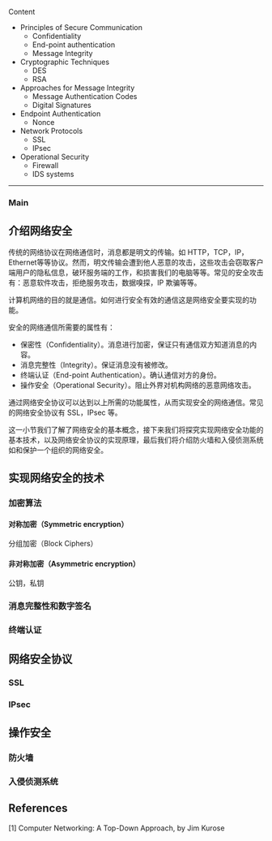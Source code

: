Content

- Principles of Secure Communication
  - Confidentiality
  - End-point authentication
  - Message Integrity
- Cryptographic Techniques
  - DES
  - RSA
- Approaches for Message Integrity
  - Message Authentication Codes
  - Digital Signatures
- Endpoint Authentication
  - Nonce
- Network Protocols
  - SSL
  - IPsec
- Operational Security
  - Firewall
  - IDS systems



---

### Main



## 介绍网络安全

传统的网络协议在网络通信时，消息都是明文的传输。如 HTTP，TCP，IP，Ethernet等等协议。然而，明文传输会遭到他人恶意的攻击，这些攻击会窃取客户端用户的隐私信息，破环服务端的工作，和损害我们的电脑等等。常见的安全攻击有：恶意软件攻击，拒绝服务攻击，数据嗅探，IP 欺骗等等。

计算机网络的目的就是通信。如何进行安全有效的通信这是网络安全要实现的功能。

安全的网络通信所需要的属性有：

- 保密性（Confidentiality）。消息进行加密，保证只有通信双方知道消息的内容。
- 消息完整性（Integrity）。保证消息没有被修改。
- 终端认证（End-point Authentication）。确认通信对方的身份。
- 操作安全（Operational Security）。阻止外界对机构网络的恶意网络攻击。

通过网络安全协议可以达到以上所需的功能属性，从而实现安全的网络通信。常见的网络安全协议有 SSL，IPsec 等。

这一小节我们了解了网络安全的基本概念，接下来我们将探究实现网络安全功能的基本技术，以及网络安全协议的实现原理，最后我们将介绍防火墙和入侵侦测系统如和保护一个组织的网络安全。



## 实现网络安全的技术

### 加密算法

#### 对称加密（Symmetric encryption）

分组加密（Block Ciphers）



#### 非对称加密（Asymmetric encryption）

公钥，私钥

### 消息完整性和数字签名



### 终端认证



## 网络安全协议



### SSL



### IPsec



## 操作安全

### 防火墙



### 入侵侦测系统



## References

[1] Computer Networking: A Top-Down Approach, by Jim Kurose
